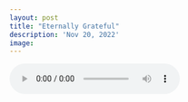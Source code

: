 ```yaml
---
layout: post
title: "Eternally Grateful"
description: 'Nov 20, 2022'
image:
---
```


<audio controls preload="metadata">
  <source src="https://docs.google.com/uc?export=open&id=15nwuDRCITVhSAjjl2Kkw7pf-BlZXqpJg" type="audio/mp3">
Your browser does not support the audio element.
</audio>
